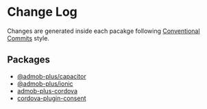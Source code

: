 # Change Log

Changes are generated inside each pacakge following [Conventional Commits](https://conventionalcommits.org) style.

## Packages

* [@admob-plus/capacitor](packages/capacitor/CHANGELOG.md)
* [@admob-plus/ionic](packages/ionic/CHANGELOG.md)
* [admob-plus-cordova](packages/cordova/CHANGELOG.md)
* [cordova-plugin-consent](packages/cordova-consent/CHANGELOG.md)
